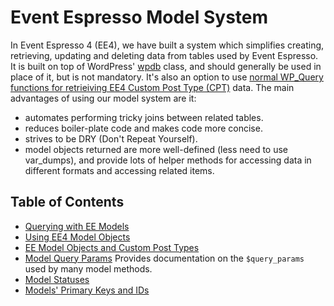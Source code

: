 # Event Espresso Model System

In Event Espresso 4 (EE4), we have built a system which simplifies creating, retrieving, updating and deleting data from tables used by Event Espresso. It is built on top of WordPress' [wpdb](https://codex.wordpress.org/Class_Reference/wpdb) class, and should generally be used in place of it, but is not mandatory. It's also an option to use [normal WP_Query functions for retrieiving EE4 Custom Post Type (CPT)](ee-model-objects-and-custom-post-types.md) data. The main advantages of using our model system are it:

* automates performing tricky joins between related tables.
* reduces boiler-plate code and makes code more concise.
* strives to be DRY (Don't Repeat Yourself).
* model objects returned are more well-defined (less need to use var_dumps), and provide lots of helper methods for accessing data in different formats and accessing related items.

## Table of Contents

- [Querying with EE Models](./model-querying.md)
- [Using EE4 Model Objects](./using-ee4-model-objects.md)
- [EE Model Objects and Custom Post Types](./ee-model-objects-and-custom-post-types.md)
- [Model Query Params](./model-query-params.md) Provides documentation on the `$query_params` used by many model methods.
- [Model Statuses](./statuses.md)
- [Models' Primary Keys and IDs](./models-primary-keys.md)